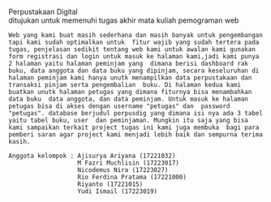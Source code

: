 Perpustakaan Digital<br>
ditujukan untuk memenuhi tugas akhir mata kuliah pemograman web

    Web yang kami buat masih sederhana dan masih banyak untuk pengembangan tapi kami sudah optimalkan untuk  fitur wajib yang sudah tertera pada tugas, penjelasan sedikit tentang web kami untuk awalan kami gunakan  form registrasi dan login untuk masuk ke halaman kami,jadi kami punya 2 halaman yaitu halaman peminjam yang  dimana berisi dashboard rak buku, data anggota dan data buku yang dipinjam, secara keseluruhan di  halaman peminjam kami hanya unutk menampilkan data perpustakaan dan transaksi pinjam serta pengembalian  buku. Di halaman kedua kami buatkan unutk halaman petugas yang dimana fiturnya bisa menambahkan data buku  data anggota, dan data peminjam. Untuk masuk ke halaman petugas bisa di akses dengan username "petugas" dan  password "petugas". database berjudul perpusdig yang dimana isi nya ada 3 tabel yaitu tabel buku, user  dan peminjaman. Mungkin itu saja yang bisa kami sampaikan terkait project tugas ini kami juga membuka  bagi para pemberi saran agar project kami menjadi lebih baik dan sempurna terima kasih.

    Anggota kelompok : Ajisurya Ariyana (17221032)
                       M Fazri Muchlisin (17223017)
                       Nicodemus Nira (17223027)
                       Rio Ferdina Pratama (17221000)
                       Riyanto (17221015)
                       Yudi Ismail (17223019)
